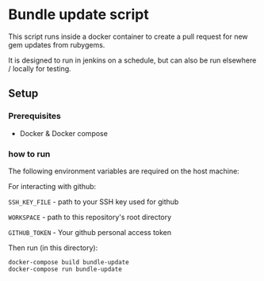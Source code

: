# Bundle update script

This script runs inside a docker container to create a pull request for new gem updates from rubygems.

It is designed to run in jenkins on a schedule, but can also be run elsewhere / locally for testing.

## Setup

### Prerequisites

- Docker & Docker compose

### how to run

The following environment variables are required on the host machine:

For interacting with github:

`SSH_KEY_FILE` - path to your SSH key used for github

`WORKSPACE` - path to this repository's root directory

`GITHUB_TOKEN` - Your github personal access token

Then run (in this directory):

```
docker-compose build bundle-update
docker-compose run bundle-update
```
